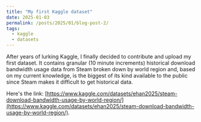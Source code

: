 ```yaml
---
title: "My first Kaggle dataset"
date: 2025-01-03
permalink: /posts/2025/01/blog-post-2/
tags:
  - kaggle
  - datasets    
---
```


After years of lurking Kaggle, I finally decided to contribute and upload my first dataset. It contains granular (10 minute increments) historical download bandwidth usage data from Steam broken down by world region and, based on my current knowledge, is the biggest of its kind available to the public since Steam makes it difficult to get historical data. 

Here's the link: [https://www.kaggle.com/datasets/ehan2025/steam-download-bandwidth-usage-by-world-region/](https://www.kaggle.com/datasets/ehan2025/steam-download-bandwidth-usage-by-world-region/).